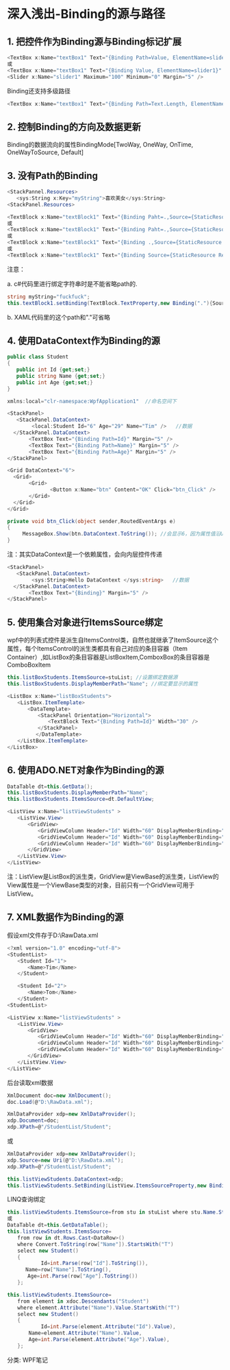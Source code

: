# 深入浅出-Binding的源与路径
## 1. 把控件作为Binding源与Binding标记扩展

```cs
<TextBox x:Name="textBox1" Text="{Binding Path=Value, ElementName=slider1}" />
或
<TextBox x:Name="textBox1" Text="{Binding Value, ElementName=slider1}" />
<Slider x:Name="slider1" Maximum="100" Minimum="0" Margin="5" />
```

Binding还支持多级路径

```cs
<TextBox x:Name="textBox1" Text="{Binding Path=Text.Length, ElementName=textBox1,Mode=OneWay}" />
```

## 2. 控制Binding的方向及数据更新

Binding的数据流向的属性BindingMode[TwoWay, OneWay, OnTime, OneWayToSource, Default]

## 3. 没有Path的Binding

```cs
<StackPannel.Resources>
   <sys:String x:Key="myString">喜欢美女</sys:String>
<StackPanel.Resources>

<TextBlock x:Name="textBlock1" Text="{Binding Paht=.,Source={StaticResource ResourceKey=myString}}"  />
或
<TextBlock x:Name="textBlock1" Text="{Binding Paht=.,Source={StaticResource ResourceKey=myString}}"  />
或
<TextBlock x:Name="textBlock1" Text="{Binding .,Source={StaticResource ResourceKey=myString}}"  />
或
<TextBlock x:Name="textBlock1" Text="{Binding Source={StaticResource ResourceKey=myString}}"  />
```

注意：

a. c#代码里进行绑定字符串时是不能省略path的.
```cs
string myString="fuckfuck";
this.textBlock1.setBinding(TextBlock.TextProperty,new Binding("."){Source=myString});
```
b. XAML代码里的这个path和"."可省略

## 4. 使用DataContext作为Binding的源
```cs
public class Student
{
   public int Id {get;set;}
   public string Name {get;set;}
   public int Age {get;set;}
}
```
```cs
xmlns:local="clr-namespace:WpfApplication1"  //命名空间下

<StackPanel>
   <StackPanel.DataContext>
        <local:Student Id="6" Age="29" Name="Tim" />   //数据
  </StackPanel.DataContext>
       <TextBox Text="{Binding Path=Id}" Margin="5" />
       <TextBox Text="{Binding Path=Name}" Margin="5" />
       <TextBox Text="{Binding Path=Age}" Margin="5" />
</StackPanel>

<Grid DataContext="6">
  <Grid>
       <Grid>
              <Button x:Name="btn" Content="OK" Click="btn_Click" />
       </Grid>
  </Grid>
</Grid>
```
```cs
private void btn_Click(object sender,RoutedEventArgs e)
{
     MessageBox.Show(btn.DataContext.ToString()); //会显示6，因为属性值沿UI元素树向下传递
}
```
注：其实DataContext是一个依赖属性，会向内层控件传递
```cs
<StackPanel>
   <StackPanel.DataContext>
        <sys:String>Hello DataContext </sys:string>   //数据
  </StackPanel.DataContext>
       <TextBox Text="{Binding}" Margin="5" />
</StackPanel>
```
 

## 5. 使用集合对象进行ItemsSource绑定

wpf中的列表式控件是派生自ItemsControl类，自然也就继承了ItemSource这个属性，每个ItemsControl的派生类都具有自己对应的条目容器（Item Container）,如ListBox的条目容器是ListBoxItem,ComboxBox的条目容器是ComboBoxItem

```cs
this.listBoxStudents.ItemsSource=stuList; //设置绑定数据源
this.listBoxStudents.DisplayMemberPath="Name"; //绑定要显示的属性

<ListBox x:Name="listBoxStudents">
　　<ListBox.ItemTemplate>
　　　　<DataTemplate>
　　　　　　<StackPanel Orientation="Horizontal">
　　　　　　　　<TextBlock Text="{Binding Path=Id}" Width="30" />
　　　　　　</StackPanel>
　　      </DataTemplate>
　　</ListBox.ItemTemplate>
</ListBox>
```

## 6. 使用ADO.NET对象作为Binding的源
```cs
DataTable dt=this.GetData();
this.listBoxStudents.DisplayMemberPath="Name";
this.listBoxStudents.ItemsSource=dt.DefaultView;

<ListView x:Name="listViewStudents" >
　　<ListView.View>
　　　　<GridView>
　　　　　　<GridViewColumn Header="Id" Width="60" DisplayMemberBinding="{Binding Id}" />
　　　　　　<GridViewColumn Header="Id" Width="60" DisplayMemberBinding="{Binding Name}" />
　　　　　　<GridViewColumn Header="Id" Width="60" DisplayMemberBinding="{Binding Age}" />
　　　　</GridView>
　　</ListView.View>
</ListView>
```
注：ListView是ListBox的派生类，GridView是ViewBase的派生类，ListView的View属性是一个ViewBase类型的对象，目前只有一个GridView可用于ListView。

## 7. XML数据作为Binding的源

假设xml文件存于D:\RawData.xml
```cs
<?xml version="1.0" encoding="utf-8">
<StudentList>
　　<Student Id="1">
　　　　<Name>Tim</Name>
　　</Student>

　　<Student Id="2">
　　　　<Name>Tom</Name>
　　</Student>
<StudentList>

<ListView x:Name="listViewStudents" >
　　<ListView.View>
　　　　<GridView>
　　　　　　<GridViewColumn Header="Id" Width="60" DisplayMemberBinding="{Binding XPath=@Id}" />
　　　　　　<GridViewColumn Header="Id" Width="60" DisplayMemberBinding="{Binding XPath=@Name}" />
　　　　　　<GridViewColumn Header="Id" Width="60" DisplayMemberBinding="{Binding XPath=@Age}" />
　　　　</GridView>
　　</ListView.View>
</ListView>
```

后台读取xml数据
```cs
XmlDocument doc=new XmlDocument();
doc.Load(@"D:\RawData.xml");

XmlDataProvider xdp=new XmlDataProvider();
xdp.Document=doc;
xdp.XPath=@"/StudentList/Student";
```
或
```cs
XmlDataProvider xdp=new XmlDataProvider();
xdp.Source=new Uri(@"D:\RawData.xml");
xdp.XPath=@"/StudentList/Student";

this.listViewStudents.DataContext=xdp;
this.listViewStudents.SetBinding(ListView.ItemsSourceProperty,new Binding());
```

LINQ查询绑定
```cs
this.listViewStudents.ItemsSource=from stu in stuList where stu.Name.StartsWith("T") select stu;
或
DataTable dt=this.GetDataTable();
this.listViewStudents.ItemsSource=
　　from row in dt.Rows.Cast<DataRow>()
　　where Convert.ToString(row["Name"]).StartsWith("T")
　　select new Student()
　　{
           Id=int.Parse(row["Id"].ToString()),
 　　　Name=row["Name"].ToString(),
　　　　Age=int.Parse(row["Age"].ToString())
　　};

this.listViewStudents.ItemsSource=
　　from element in xdoc.Descendants("Student")
　　where element.Attribute("Name").Value.StartsWith("T")
　　select new Student()
　　{
           Id=int.Parse(element.Attribute("Id").Value),
 　　　 Name=element.Attribute("Name").Value,
　　　  Age=int.Parse(element.Attribute("Age").Value),
　　};
```
 
分类: WPF笔记